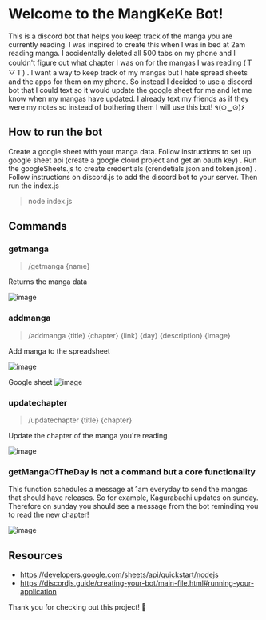 # Welcome to the MangKeKe Bot!

This is a discord bot that helps you keep track of the manga you are currently reading. I was inspired to create this when I was in bed at 2am reading manga. I accidentally deleted all 500 tabs on my phone and I couldn't figure out what chapter I was on for the mangas I was reading (Ｔ▽Ｔ) . I want a way to keep track of my mangas but I hate spread sheets and the apps for them on my phone. So instead I decided to use a discord bot that I could text so it would update the google sheet for me and let me know when my mangas have updated. I already text my friends as if they were my notes so instead of bothering them I will use this bot! ٩(⊙‿⊙)۶

## How to run the bot
Create a google sheet with your manga data. Follow instructions to set up google sheet api (create a google cloud project and get an oauth key) . Run the googleSheets.js to create credentials (crendetials.json and token.json) . 
Follow instructions on discord.js to add the discord bot to your server. Then run the index.js 
>  node index.js

## Commands

### getmanga
> /getmanga {name}

Returns the manga data

![image](https://github.com/user-attachments/assets/6fcb8ebb-e4d2-4ea6-899c-3a0b35599c21)



### addmanga
> /addmanga {title} {chapter} {link} {day} {description} {image}

Add manga to the spreadsheet

![image](https://github.com/user-attachments/assets/5cfd7b12-400f-44a5-bd0d-68ca0ad67cad)

Google sheet
![image](https://github.com/user-attachments/assets/30faa904-2e71-4bb3-8f4d-133e979c6f81)



### updatechapter
> /updatechapter {title} {chapter}

Update the chapter of the manga you're reading

![image](https://github.com/user-attachments/assets/6f79b80f-ff5e-415a-bd27-263bfadd256b)


### getMangaOfTheDay is not a command but a core functionality
This function schedules a message at 1am everyday to send the mangas that should have releases. So for example, Kagurabachi updates on sunday. Therefore on sunday you should see a message from the bot reminding you to read the new chapter!

![image](https://github.com/user-attachments/assets/e8ccaebc-8d2f-4ddd-8646-9d74dcdaa60f)


## Resources 
- https://developers.google.com/sheets/api/quickstart/nodejs 
- https://discordjs.guide/creating-your-bot/main-file.html#running-your-application


Thank you for checking out this project! 💯



